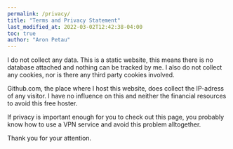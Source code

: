 ```yaml
---
permalink: /privacy/
title: "Terms and Privacy Statement"
last_modified_at: 2022-03-02T12:42:38-04:00
toc: true
author: "Aron Petau"
---
```


I do not collect any data.
This is a static website, this means there is no database attached and nothing can be tracked by me.
I also do not collect any cookies, nor is there any third party cookies involved.

Github.com, the place where I host this website, does collect the IP-adress of any visitor.
I have no influence on this and neither the financial resources to avoid this free hoster.

If privacy is important enough for you to check out this page, you probably know how to use a VPN service and avoid this problem alltogether.


Thank you for your attention.
